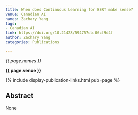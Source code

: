 ```yaml
---
title: When does Continuous Learning for BERT make sense?
venue: Canadian AI
names: Zachary Yang
tags:
- Canadian AI
link: https://doi.org/10.21428/594757db.06cf9d4f
author: Zachary Yang
categories: Publications

---
```


*{{ page.names }}*

**{{ page.venue }}**

{% include display-publication-links.html pub=page %}

## Abstract

None